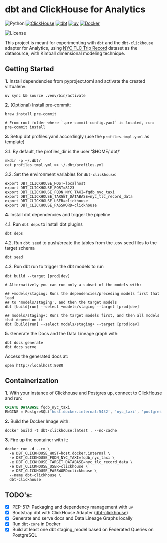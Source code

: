 # dbt and ClickHouse for Analytics

![Python](https://img.shields.io/badge/Python-3.12-4B8BBE.svg?style=flat&logo=python&logoColor=FFD43B&labelColor=306998)
[![ClickHouse](https://img.shields.io/badge/ClickHouse-151515?style=flat&logo=clickhouse&logoColor=FBFD73&labelColor=151515)](https://clickhouse.com/docs/en/install)
[![dbt](https://img.shields.io/badge/dbt--clickhouse-1.8-262A38?style=flat&logo=dbt&logoColor=FF6849&labelColor=262A38)](https://docs.getdbt.com/docs/core/connect-data-platform/clickhouse-setup)
[![uv](https://img.shields.io/badge/astral/uv-261230?style=flat&logo=uv&logoColor=DE5FE9&labelColor=261230)](https://docs.astral.sh/uv/getting-started/installation/)
[![Docker](https://img.shields.io/badge/Docker-329DEE?style=flat&logo=docker&logoColor=white&labelColor=329DEE)](https://docs.docker.com/get-docker/)

![License](https://img.shields.io/badge/license-CC--BY--SA--4.0-31393F?style=flat&logo=creativecommons&logoColor=black&labelColor=white)

This project is meant for experimenting with `dbt` and the `dbt-clickhouse` adapter for Analytics,
using [NYC TLC Trip Record](https://www.nyc.gov/site/tlc/about/tlc-trip-record-data.page) dataset as the datasource, with Kimball dimensional modeling technique.


## Getting Started

**1.** Install dependencies from pyproject.toml and activate the created virtualenv:
```shell
uv sync && source .venv/bin/activate
```

**2.** (Optional) Install pre-commit:
```shell
brew install pre-commit

# From root folder where `.pre-commit-config.yaml` is located, run:
pre-commit install
```

**3.** Setup dbt profiles.yaml accordingly (use the `profiles.tmpl.yaml` as template)

3.1. By default, the profiles_dir is the user '$HOME/.dbt/'
```shell
mkdir -p ~/.dbt/
cat profiles.tmpl.yml >> ~/.dbt/profiles.yml
```

3.2. Set the environment variables for `dbt-clickhouse`:
```shell
export DBT_CLICKHOUSE_HOST=localhost
export DBT_CLICKHOUSE_PORT=8123
export DBT_CLICKHOUSE_FQDN_NYC_TAXI=fqdb_nyc_taxi
export DBT_CLICKHOUSE_TARGET_DATABASE=nyc_tlc_record_data
export DBT_CLICKHOUSE_USER=clickhouse
export DBT_CLICKHOUSE_PASSWORD=clickhouse
```

**4.** Install dbt dependencies and trigger the pipeline

4.1. Run `dbt deps` to install  dbt plugins
```shell
dbt deps
```

4.2. Run `dbt seed` to push/create the tables from the .csv seed files to the target schema
```shell
dbt seed
```

4.3. Run dbt run to trigger the dbt models to run
```shell
dbt build --target [prod|dev]

# Alternatively you can run only a subset of the models with:

## +models/staging: Runs the dependencies/preceding models first that lead 
## to 'models/staging', and then the target models
dbt [build|run] --select +models/staging --target [prod|dev]

## models/staging+: Runs the target models first, and then all models that depend on it
dbt [build|run] --select models/staging+ --target [prod|dev]
```

**5.** Generate the Docs and the Data Lineage graph with:
```shell
dbt docs generate
dbt docs serve
```

Access the generated docs at:
```shell
open http://localhost:8080
```


## Containerization

**1.** With your instance of Clickhouse and Postgres up, connect to ClickHouse and run:
```sql
CREATE DATABASE fqdb_nyc_taxi
ENGINE = PostgreSQL('host.docker.internal:5432', 'nyc_taxi', 'postgres', 'postgres', 'public', 0);
```

**2.** Build the Docker Image with:
```shell
docker build -t dbt-clickhouse:latest . --no-cache
```

**3.** Fire up the container with it:
```shell
docker run -d --rm \
  -e DBT_CLICKHOUSE_HOST=host.docker.internal \
  -e DBT_CLICKHOUSE_FQDN_NYC_TAXI=fqdb_nyc_taxi \
  -e DBT_CLICKHOUSE_TARGET_DATABASE=nyc_tlc_record_data \
  -e DBT_CLICKHOUSE_USER=clickhouse \
  -e DBT_CLICKHOUSE_PASSWORD=clickhouse \
  --name dbt-clickhouse \
  dbt-clickhouse
```

## TODO's:
- [x] PEP-517: Packaging and dependency management with `uv`
- [x] Bootstrap dbt with ClickHouse Adapter ([dbt-clickhouse](https://docs.getdbt.com/docs/core/connect-data-platform/clickhouse-setup))
- [x] Generate and serve docs and Data Lineage Graphs locally
- [x] Run `dbt-core` in Docker
- [x] Build at least one dbt staging_model based on Federated Queries on PostgreSQL
